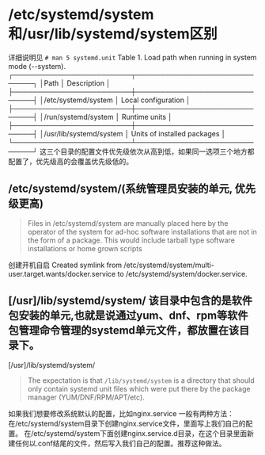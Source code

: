 # /etc/systemd/system和/usr/lib/systemd/system区别

详细说明见
` # man 5 systemd.unit `
       Table 1.  Load path when running in system mode (--system).
       ┌────────────────────────┬─────────────────────────────┐
       │Path                    │ Description                 │
       ├────────────────────────┼─────────────────────────────┤
       │/etc/systemd/system     │ Local configuration         │
       ├────────────────────────┼─────────────────────────────┤
       │/run/systemd/system     │ Runtime units               │
       ├────────────────────────┼─────────────────────────────┤
       │/usr/lib/systemd/system │ Units of installed packages │
       └────────────────────────┴─────────────────────────────┘
这三个目录的配置文件优先级依次从高到低，如果同一选项三个地方都配置了，优先级高的会覆盖优先级低的。

## /etc/systemd/system/(系统管理员安装的单元, 优先级更高)
> Files in /etc/systemd/system are manually placed here by the operator of the system for ad-hoc software installations that are not in the form of a package. This would include tarball type software installations or home grown scripts

创建开机自启  Created symlink from /etc/systemd/system/multi-user.target.wants/docker.service to /etc/systemd/system/docker.service.

## [/usr]/lib/systemd/system/ 该目录中包含的是软件包安装的单元,也就是说通过yum、dnf、rpm等软件包管理命令管理的systemd单元文件，都放置在该目录下。
[/usr]/lib/systemd/system/
> The expectation is that `/lib/systemd/system` is a directory that should only contain systemd unit files which were put there by the package manager (YUM/DNF/RPM/APT/etc).


如果我们想要修改系统默认的配置，比如nginx.service
一般有两种方法：
在/etc/systemd/system目录下创建nginx.service文件，里面写上我们自己的配置。
在/etc/systemd/system下面创建nginx.service.d目录，在这个目录里面新建任何以.conf结尾的文件，然后写入我们自己的配置。推荐这种做法。
